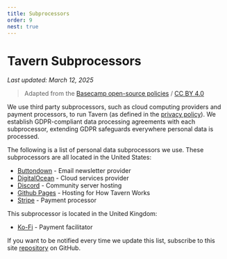 ```yaml
---
title: Subprocessors
order: 9
nest: true
---
```


# Tavern Subprocessors

*Last updated: March 12, 2025*

> Adapted from the [Basecamp open-source policies](https://github.com/basecamp/policies) / [CC BY 4.0](https://creativecommons.org/licenses/by/4.0/)

We use third party subprocessors, such as cloud computing providers and payment processors, to run Tavern (as defined in the [privacy policy](privacy.html)). We establish GDPR-compliant data processing agreements with each subprocessor, extending GDPR safeguards everywhere personal data is processed.

The following is a list of personal data subprocessors we use. These subprocessors are all located in the United States:

* [Buttondown](https://buttondown.com/legal/privacy) - Email newsletter provider
* [DigitalOcean](https://www.digitalocean.com/legal/gdpr) - Cloud services provider
* [Discord](https://discord.com/privacy) - Community server hosting
* [Github Pages](https://docs.github.com/en/site-policy/privacy-policies/github-general-privacy-statement) - Hosting for How Tavern Works
* [Stripe](https://stripe.com/legal/privacy-center) - Payment processor

This subprocessor is located in the United Kingdom:
* [Ko-Fi](https://more.ko-fi.com/privacy) - Payment facilitator

If you want to be notified every time we update this list, subscribe to this site [repository](https://github.com/tavern-works/tavern-works.github.io/blob/main/legal/subprocessors.md) on GitHub.